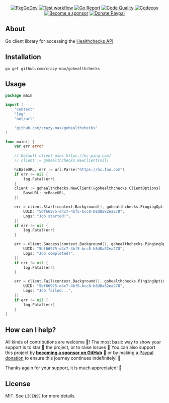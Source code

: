 <p align="center">
  <a href="https://pkg.go.dev/github.com/crazy-max/gohealthchecks"><img src="https://img.shields.io/badge/go.dev-docs-007d9c?logo=go&logoColor=white&style=flat-square" alt="PkgGoDev"></a>
  <a href="https://github.com/crazy-max/gohealthchecks/actions?workflow=test"><img src="https://img.shields.io/github/workflow/status/crazy-max/gohealthchecks/test?label=test&logo=github&style=flat-square" alt="Test workflow"></a>
  <a href="https://goreportcard.com/report/github.com/crazy-max/gohealthchecks"><img src="https://goreportcard.com/badge/github.com/crazy-max/gohealthchecks?style=flat-square" alt="Go Report"></a>
  <a href="https://www.codacy.com/app/crazy-max/gohealthchecks"><img src="https://img.shields.io/codacy/grade/fb9fab9be8ec441f957bea4cd26672d1/master.svg?style=flat-square" alt="Code Quality"></a>
  <a href="https://codecov.io/gh/crazy-max/gohealthchecks"><img src="https://img.shields.io/codecov/c/github/crazy-max/gohealthchecks?logo=codecov&style=flat-square" alt="Codecov"></a>
  <br /><a href="https://github.com/sponsors/crazy-max"><img src="https://img.shields.io/badge/sponsor-crazy--max-181717.svg?logo=github&style=flat-square" alt="Become a sponsor"></a>
  <a href="https://www.paypal.me/crazyws"><img src="https://img.shields.io/badge/donate-paypal-00457c.svg?logo=paypal&style=flat-square" alt="Donate Paypal"></a>
</p>

## About

Go client library for accessing the [Healthchecks API](https://healthchecks.io/docs/).

## Installation

```
go get github.com/crazy-max/gohealthchecks
```

## Usage

```go
package main

import (
	"context"
	"log"
	"net/url"

	"github.com/crazy-max/gohealthchecks"
)

func main() {
	var err error
	
	// Default client uses https://hc-ping.com/
	// client := gohealthchecks.NewClient(nil)

	hcBaseURL, err := url.Parse("https://hc.foo.com")
	if err != nil {
		log.Fatal(err)
	}
	client := gohealthchecks.NewClient(&gohealthchecks.ClientOptions{
		BaseURL: hcBaseURL,
	})

	err = client.Start(context.Background(), gohealthchecks.PingingOptions{
		UUID: "5bf66975-d4c7-4bf5-bcc8-b8d8a82ea278",
		Logs: "Job started!",
	})
	if err != nil {
		log.Fatal(err)
	}

	err = client.Success(context.Background(), gohealthchecks.PingingOptions{
		UUID: "5bf66975-d4c7-4bf5-bcc8-b8d8a82ea278",
		Logs: "Job completed!",
	})
	if err != nil {
		log.Fatal(err)
	}

	err = client.Fail(context.Background(), gohealthchecks.PingingOptions{
		UUID: "5bf66975-d4c7-4bf5-bcc8-b8d8a82ea278",
		Logs: "Job failed...",
	})
	if err != nil {
		log.Fatal(err)
	}
}
```

## How can I help?

All kinds of contributions are welcome :raised_hands:! The most basic way to show your support is to star :star2:
the project, or to raise issues :speech_balloon: You can also support this project by
[**becoming a sponsor on GitHub**](https://github.com/sponsors/crazy-max) :clap: or by making a
[Paypal donation](https://www.paypal.me/crazyws) to ensure this journey continues indefinitely! :rocket:

Thanks again for your support, it is much appreciated! :pray:

## License

MIT. See `LICENSE` for more details.
